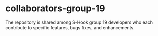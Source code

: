# collaborators-group-19
The repository is shared among S-Hook group 19 developers who each contribute to specific features, bugs fixes, and enhancements.
